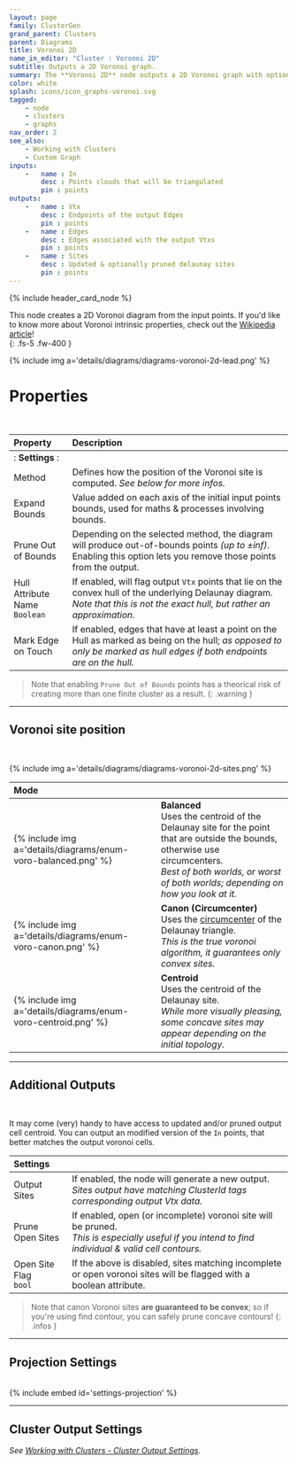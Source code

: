 ```yaml
---
layout: page
family: ClusterGen
grand_parent: Clusters
parent: Diagrams
title: Voronoi 2D
name_in_editor: "Cluster : Voronoi 2D"
subtitle: Outputs a 2D Voronoi graph.
summary: The **Voronoi 2D** node outputs a 2D Voronoi graph with options like balanced, canon, or centroid positioning. Adjust bounds, prune sites, and mark edges on the hull. 
color: white
splash: icons/icon_graphs-voronoi.svg
tagged:
    - node
    - clusters
    - graphs
nav_order: 2
see_also:
    - Working with Clusters
    - Custom Graph 
inputs:
    -   name : In
        desc : Points clouds that will be triangulated
        pin : points
outputs:
    -   name : Vtx
        desc : Endpoints of the output Edges
        pin : points
    -   name : Edges
        desc : Edges associated with the output Vtxs
        pin : points
    -   name : Sites
        desc : Updated & optionally pruned delaunay sites
        pin : points
---
```


{% include header_card_node %}

This node creates a 2D Voronoi diagram from the input points. If you'd like to know more about Voronoi intrinsic properties, check out the [Wikipedia article](https://en.wikipedia.org/wiki/Voronoi_diagram)!  
{: .fs-5 .fw-400 } 

{% include img a='details/diagrams/diagrams-voronoi-2d-lead.png' %}

# Properties
<br>

| Property       | Description          |
|:-------------|:------------------|
|: **Settings** :|
| Method           | Defines how the position of the Voronoi site is computed. *See below for more infos.* |
| Expand Bounds           | Value added on each axis of the initial input points bounds, used for maths & processes involving bounds. |
| Prune Out of Bounds           | Depending on the selected method, the diagram will produce out-of-bounds points *(up to ±inf)*. Enabling this option lets you remove those points from the output. |
| <span class="eout">Hull Attribute Name</span><br>`Boolean`          | If enabled, will flag output `Vtx` points that lie on the convex hull of the underlying Delaunay diagram.<br>*Note that this is not the exact hull, but rather an approximation.* |
| Mark Edge on Touch          | If enabled, edges that have at least a point on the Hull as marked as being on the hull; *as opposed to only be marked as hull edges if both endpoints are on the hull.* |

> Note that enabling `Prune Out of Bounds` points has a theorical risk of creating more than one finite cluster as a result.
{: .warning }

---
## Voronoi site position
<br>

{% include img a='details/diagrams/diagrams-voronoi-2d-sites.png' %}

| Mode       | |
|:-------------|:------------------|
| {% include img a='details/diagrams/enum-voro-balanced.png' %} | **Balanced**<br>Uses the centroid of the Delaunay site for the point that are outside the bounds, otherwise use circumcenters.<br>*Best of both worlds, or worst of both worlds; depending on how you look at it.* |
| {% include img a='details/diagrams/enum-voro-canon.png' %} | **Canon (Circumcenter)**<br>Uses the [circumcenter](https://en.wikipedia.org/wiki/Circumcircle) of the Delaunay triangle.<br>*This is the true voronoi algorithm, it guarantees only convex sites.* |
| {% include img a='details/diagrams/enum-voro-centroid.png' %} | **Centroid**<br>Uses the centroid of the Delaunay site.<br>*While more visually pleasing, some concave sites may appear depending on the initial topology.* |

---
## Additional Outputs
<br>

It may come (very) handy to have access to updated and/or pruned output cell centroid. You can output an modified version of the `In` points, that better matches the output voronoi cells.

| Settings       | |
|:-------------|:------------------|
| Output Sites | If enabled, the node will generate a new output.<br>*Sites output have matching ClusterId tags corresponding output Vtx data.* |
| Prune Open Sites | If enabled, open (or incomplete) voronoi site will be pruned.<br>*This is especially useful if you intend to find individual & valid cell contours.* |
| <span class="eout">Open Site Flag</span><br>`bool` | If the above is disabled, sites matching incomplete or open voronoi sites will be flagged with a boolean attribute. |

> Note that canon Voronoi sites **are guaranteed to be convex**; so if you're using find contour, you can safely prune concave contours!
{: .infos }

---
## Projection Settings
<br>
{% include embed id='settings-projection' %}


---
## Cluster Output Settings
*See [Working with Clusters - Cluster Output Settings](/PCGExtendedToolkit/doc-general/working-with-clusters.html#cluster-output-settings).*